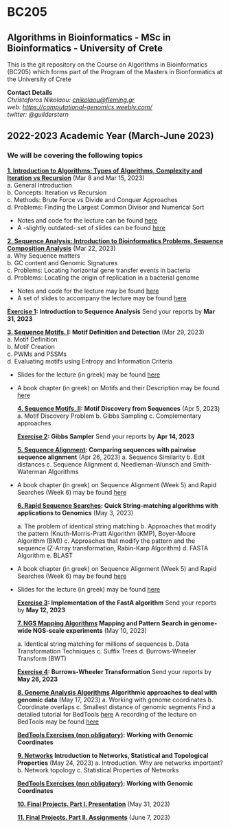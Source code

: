 # BC205

## Algorithms in Bioinformatics - MSc in Bioinformatics - University of Crete

This is the git repository on the Course on Algorithms in Bioinformatics (BC205) which forms part of the Program of the Masters in Bionformatics at the University of Crete

**Contact Details**  
*Christoforos Nikolaou: cnikolaou@fleming.gr*  
*web: https://computational-genomics.weebly.com/*  
*twitter: @guilderstern*  

## 2022-2023 Academic Year (March-June 2023)

### We will be covering the following topics

**[1. Introduction to Algorithms: Types of Algorithms, Complexity and Iteration vs Recursion](https://github.com/christoforos-nikolaou/BC205/blob/f0fb8b51151f3c717e5cbb3dc6294077f2e6003a/Chapter_01_Introduction.pdf)**  (Mar 8 and Mar 15, 2023)  
  a. General Introduction  
  b. Concepts: Iteration vs Recursion  
  c. Methods: Brute Force vs Divide and Conquer Approaches  
  d. Problems: Finding the Largest Common Divisor and Numerical Sort  

* Notes and code for the lecture can be found [here](https://github.com/christoforos-nikolaou/BC205/blob/f0fb8b51151f3c717e5cbb3dc6294077f2e6003a/Chapter_01_Introduction.pdf)
* A -slightly outdated- set of slides can be found [here](https://github.com/christoforos-nikolaou/BC205/blob/master/BC205_Introduction_beamer.pdf)

**[2. Sequence Analysis: Introduction to Bioinformatics Problems. Sequence Composition Analysis](https://nbviewer.jupyter.org/github/christoforos-nikolaou/BC205/blob/master/Chapter_02_Sequence_Analysis.html)**  (Mar 22, 2023)  
  a. Why Sequence matters  
  b. GC content and Genomic Signatures  
  c. Problems: Locating horizontal gene transfer events in bacteria  
  d. Problems: Locating the origin of replication in a bacterial genome  
  
* Notes and code for the lecture may be found [here](https://nbviewer.jupyter.org/github/christoforos-nikolaou/BC205/blob/master/Chapter_02_Sequence_Analysis.ipynb)
* A set of slides to accompany the lecture may be found [here](BC205_SeqAnalysis_beamer.pdf)

**[Exercise 1](https://github.com/christoforos-nikolaou/BC205/blob/master/Exercise_1.md): Introduction to Sequence Analysis**
  Send your reports by **Mar 31, 2023**

  **[3. Sequence Motifs. Ι](https://sites.google.com/site/uoccomputationalbiology/lectures/03-searching-and-discovering-motifs): Motif Definition and Detection** (Mar 29, 2023)  
  a. Motif Definition  
  b. Motif Creation  
  c. PWMs and PSSMs  
  d. Evaluating motifs using Entropy and Information Criteria  

* Slides for the lecture (in greek) may be found [here](https://www.google.com/url?q=https%3A%2F%2Fwww.dropbox.com%2Fs%2Fwjs5bcf6vdrn0np%2Fcb_2016_lecture_03_motifs.pdf&sa=D&sntz=1&usg=AFQjCNEkOMAe5b213ffV8k3GniGQvI-8tA)
* A book chapter (in greek) on Motifs and their Description may be found [here](https://repository.kallipos.gr/bitstream/11419/1581/1/Chapter03_seqmotifs_R.pdf)

  **[4. Sequence Motifs. ΙI](https://nbviewer.jupyter.org/github/christoforos-nikolaou/BC205/blob/master/Chapter_04_Motif_Discovery.html): Motif Discovery from Sequences** (Apr 5, 2023)
  a. Motif Discovery Problem
  b. Gibbs Sampling
  c. Complementary approaches

  **[Exercise 2](https://github.com/christoforos-nikolaou/BC205/blob/master/Exercise_4.md): Gibbs Sampler**
  Send your reports by **Apr 14, 2023**

  **[5. Sequence Alignment](https://github.com/christoforos-nikolaou/BC205/blob/master/cb_2016_lecture_04_seqcomparison.pdf):  Comparing sequences with pairwise sequence alignment**  (Apr 26, 2023)
  a. Sequence Similarity
  b. Edit distances
  c. Sequence Alignment
  d. Needleman-Wunsch and Smith-Waterman Algorithms
* A book chapter (in greek) on Sequence Alignment (Week 5) and Rapid Searches (Week 6) may be found [here](https://repository.kallipos.gr/bitstream/11419/1582/1/Chapter04_seqalignment_R.pdf)

  **[6. Rapid Sequence Searches](https://nbviewer.jupyter.org/github/christoforos-nikolaou/BC205/blob/master/Chapter_06_Rapid_Searches.html):  Quick String-matching algorithms with applications to Genomics**  (May 3, 2023)

  a. The problem of identical string matching  b. Approaches that modify the pattern (Knuth-Morris-Pratt Algorithm (KMP), Boyer-Moore Algorithm (BM))  c. Approaches that modify the pattern and the sequence (Z-Array transformation, Rabin-Karp Algorithm)  d. FASTA Algorithm  e. BLAST
* A book chapter (in greek) on Sequence Alignment (Week 5) and Rapid Searches (Week 6) may be found [here](https://repository.kallipos.gr/bitstream/11419/1582/1/Chapter04_seqalignment_R.pdf)
* Slides for the lecture (in greek) may be found [here](https://github.com/christoforos-nikolaou/BC205/blob/master/BC205_RapidSearches_beamer.pdf)

  **[Exercise 3](https://github.com/christoforos-nikolaou/BC205/blob/master/Exercise_FASTA.md): Implementation of the FastA algorithm**
  Send your reports by **May 12, 2023**

  **[7. NGS Mapping Algorithms](https://github.com/christoforos-nikolaou/BC205/blob/master/BC205_NGSMapping_beamer.pdf) Mapping and Pattern Search in genome-wide NGS-scale experiments** (May 10, 2023)

  a. Identical string matching for millions of sequences
  b. Data Transformation Techniques
  c. Suffix Trees
  d. Burrows-Wheeler Transform (BWT)

  **[Exercise 4](https://github.com/christoforos-nikolaou/BC205/blob/master/Exercise_6.md): Burrows-Wheeler Transformation**
  Send your reports by **May 26, 2023**

  **[8. Genome Analysis Algorithms]() Algorithmic approaches to deal with genomic data** (May 17, 2023)
  a. Working with genome coordinates
  b. Coordinate overlaps
  c. Smallest distance of genomic segments
  Find a detailed tutorial for BedTools [here](https://bedtools.readthedocs.io/en/latest/content/overview.html)
  A recording of the lecture on BedTools may be found [here](https://www.dropbox.com/s/2pzaezejbh19153/BedTools_31052021.mp4)

  **[BedTools Exercises (non obligatory)](https://github.com/christoforos-nikolaou/BC205/blob/master/BedTools_Applications.md): Working with Genomic Coordinates**

  **[9. Networks]() Introduction to Networks, Statistical and Topological Properties** (May 24, 2023)
  a. Introduction. Why are networks important?
  b. Network topology
  c. Statistical Properties of Networks

  **[BedTools Exercises (non obligatory)](https://github.com/christoforos-nikolaou/BC205/blob/master/BedTools_Applications.md): Working with Genomic Coordinates**

  **[10. Final Projects. Part I. Presentation](https://github.com/christoforos-nikolaou/BC205/blob/master/FinalProjects.md)** (May 31, 2023)

  **[11. Final Projects. Part II. Assignments](https://github.com/christoforos-nikolaou/BC205/blob/master/FinalProjects.md)** (June 7, 2023)
